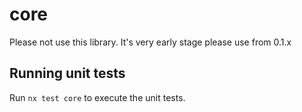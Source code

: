# core

Please not use this library. It's very early stage please use from 0.1.x 

## Running unit tests

Run `nx test core` to execute the unit tests.
